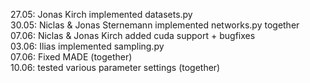27.05: Jonas Kirch implemented datasets.py  
30.05: Niclas & Jonas Sternemann implemented networks.py together  
07.06: Niclas & Jonas Kirch added cuda support + bugfixes  
03.06: Ilias implemented sampling.py  
07.06: Fixed MADE (together)  
10.06: tested various parameter settings (together)
